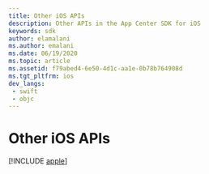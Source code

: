 ```yaml
---
title: Other iOS APIs
description: Other APIs in the App Center SDK for iOS
keywords: sdk
author: elamalani
ms.author: emalani
ms.date: 06/19/2020
ms.topic: article
ms.assetid: f79abed4-6e50-4d1c-aa1e-0b78b764908d
ms.tgt_pltfrm: ios
dev_langs:  
 - swift
 - objc
---
```


# Other iOS APIs

[!INCLUDE [apple](includes/apple.md)]
